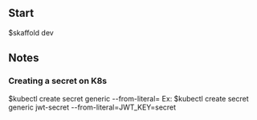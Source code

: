 ## Start
$skaffold dev

## Notes

### Creating a secret on K8s
$kubectl create secret generic <key> --from-literal=<value>
Ex: $kubectl create secret generic jwt-secret --from-literal=JWT_KEY=secret

